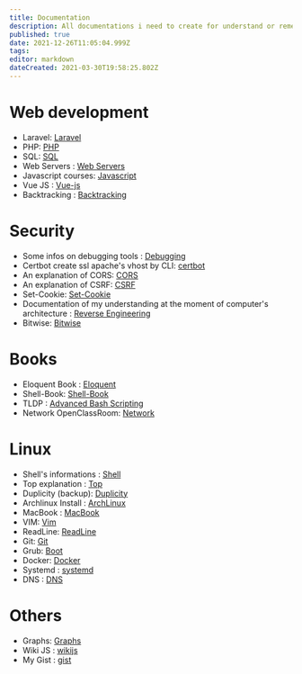 ```yaml
---
title: Documentation
description: All documentations i need to create for understand or remember
published: true
date: 2021-12-26T11:05:04.999Z
tags: 
editor: markdown
dateCreated: 2021-03-30T19:58:25.802Z
---
```


# Web development

- Laravel: [Laravel](Laravel)
- PHP: [PHP](php)
- SQL: [SQL](sql)
- Web Servers : [Web Servers](web-server)
- Javascript courses: [Javascript](javascript)
- Vue JS : [Vue-js](/vue-js)
- Backtracking : [Backtracking](/en/backtracking)

# Security

- Some infos on debugging tools : [Debugging](debugging)
- Certbot create ssl apache's vhost by CLI: [certbot](certbot)
- An explanation of CORS: [CORS](cors)
- An explanation of CSRF: [CSRF](Csrf)
- Set-Cookie: [Set-Cookie](/set-cookie)
- Documentation of my understanding at the moment of computer's architecture : [Reverse Engineering](/fr/reverse-engineering)
- Bitwise: [Bitwise](Bitwise)

# Books

- Eloquent Book : [Eloquent](eloquent-book)
- Shell-Book: [Shell-Book](/shell-book)
- TLDP : [Advanced Bash Scripting](/abs)
- Network OpenClassRoom: [Network](/network)

# Linux

- Shell's informations : [Shell](shell)
- Top explanation : [Top](top)
- Duplicity (backup): [Duplicity](duplicity)
- Archlinux Install : [ArchLinux](archlinux)
- MacBook : [MacBook](mac-book)
- VIM: [Vim](vim)
- ReadLine: [ReadLine](readline)
- Git: [Git](git)
- Grub: [Boot](Boot)
- Docker: [Docker](docker)
- Systemd : [systemd](systemd)
- DNS : [DNS](/fr/DNS)

# Others

- Graphs: [Graphs](graphs)
- Wiki JS : [wikijs](/wikijs)
- My Gist : [gist](/gist)

